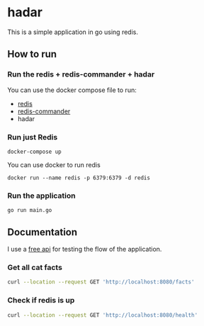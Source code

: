 # hadar
This is a simple application in go using redis.

## How to run

### Run the redis + redis-commander + hadar

You can use the docker compose file to run:
- [redis](https://hub.docker.com/_/redis)
- [redis-commander](https://hub.docker.com/r/rediscommander/redis-commander)
- hadar

### Run just Redis
```
docker-compose up
```
You can use docker to run redis
```
docker run --name redis -p 6379:6379 -d redis
```

### Run the application
```
go run main.go
```

## Documentation

I use a [free api](https://cat-fact.herokuapp.com/) for testing the flow of the application.

### Get all cat facts
```bash
curl --location --request GET 'http://localhost:8080/facts'
```

### Check if redis is up
```bash
curl --location --request GET 'http://localhost:8080/health'
```

